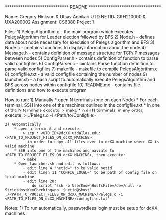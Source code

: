 ***************************** README *********************************

Name: Gregory Hinkson & Utsav Adhikari
UTD NETID: GKH210000 & UXA200002
Assignment: CS6380 Project 1


Files:
	1) PelegsAlgorithm.c - the main program which executes PelegsAlgorithm for Leader election followed by BFS
	2) Node.h - defines data about node necessary for execution of Pelegs algorithm and BFS 
	3) Node.c - contains functions to display information about the node
    4) Message.h - contains definition of message structure for TCP/IP messages between nodes
    5) ConfigParser.h - contains definition of function to parse valid configfiles
    6) ConfigParser.c - contains Parse function definition to parse valid configfiles
    7) makefile - makefile to compile PelegsAlgorithm.c
	8) configfile.txt - a valid configfile containing the number of nodes
    9) launcher.sh - a bash script to automatically execute PelegsAlgorithm and BFS across nodes within configfile
    10) README.md - contains file definitions and how to execute program

How to run:
    1) Manually
        * open N terminals (one on each Node)
        * For each terminal, SSH into one of the machines outlined in the configfile.txt
        * in one of the N terminals execute:
            > make
        * in all N terminals, in any order, execute:
            > ./Pelegs.o -i <Path/to/Configfile>

    2) Automatically
        * open a terminal and execute:
            > scp * <UTD_ID>@dcXX.utdallas.edu:<PATH_TO_PROJECT_FILES_ON_dcXX_MACHINE>
            - in order to copy all files over to dcXX machine where XX is valid machine
        * SSH into one of the machines and naviate to <PATH_TO_PROJECT_FILES_ON_dcXX_MACHINE>, then execute:
            > make
        * Open launcher.sh and edit as follows:
            - edit line 4 "netid=" to be valid netid
            - edit linen 11 "CONFIG_LOCAL=" to be path of config file on local machine
            - edit line 28:
                do script "ssh -o UserKnownHostsFile=/dev/null -o StrictHostKeyChecking=no '$netid@$host' ./<PATH_TO_PROJECT_FILES_ON_dcXX_MACHINE>/Pelegs.o -i <PATH_TO_FILES_ON_dcXX_MACHINE>/configfile.txt"


Notes:
    1) To run automatically, passwordless login must be setup for dcXX machines
	
